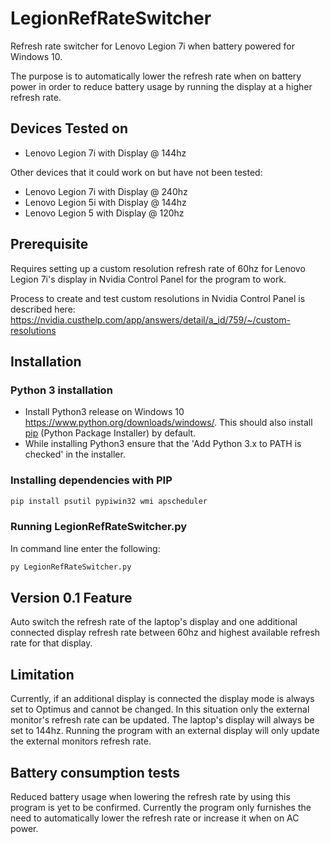 # LegionRefRateSwitcher
Refresh rate switcher for Lenovo Legion 7i when battery powered for Windows 10. 

The purpose is to automatically lower the refresh rate when on battery power in order to reduce battery usage by running the display at a higher refresh rate.

## Devices Tested on

- Lenovo Legion 7i with Display @ 144hz

Other devices that it could work on but have not been tested:
- Lenovo Legion 7i with Display @ 240hz
- Lenovo Legion 5i with Display @ 144hz
- Lenovo Legion 5 with Display @ 120hz

## Prerequisite

Requires setting up a custom resolution refresh rate of 60hz for Lenovo Legion 7i's display in Nvidia Control Panel for the program to work.

Process to create and test custom resolutions in Nvidia Control Panel is described here: https://nvidia.custhelp.com/app/answers/detail/a_id/759/~/custom-resolutions

## Installation

### Python 3 installation
- Install Python3 release on Windows 10 https://www.python.org/downloads/windows/. This should also install [pip](https://pip.pypa.io/en/stable/) (Python Package Installer) by default. 
- While installing Python3 ensure that the 'Add Python 3.x to PATH is checked' in the installer.

### Installing dependencies with PIP

```bash
pip install psutil pypiwin32 wmi apscheduler
```

### Running LegionRefRateSwitcher.py

In command line enter the following:

```bash
py LegionRefRateSwitcher.py
```

## Version 0.1 Feature 

Auto switch the refresh rate of the laptop's display and one additional connected display refresh rate between 60hz and highest available refresh rate for that display.

## Limitation
Currently, if an additional display is connected the display mode is always set to Optimus and cannot be changed. In this situation only the external monitor's refresh rate can be updated. The laptop's display will always be set to 144hz. Running the program with an external display will only update the external monitors refresh rate.

## Battery consumption tests

Reduced battery usage when lowering the refresh rate by using this program is yet to be confirmed. Currently the program only furnishes the need to automatically lower the refresh rate or increase it when on AC power. 

